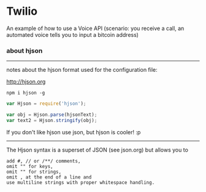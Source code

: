 # Twilio 

An example of how to use a Voice API (scenario: you receive a call, an automated voice tells you to input a bitcoin address)




### about hjson

---

notes about the hjson format used for the configuration file:

<http://hjson.org>

    npm i hjson -g


```js
var Hjson = require('hjson');

var obj = Hjson.parse(hjsonText);
var text2 = Hjson.stringify(obj);
```

If you don't like hjson use json, but hjson is cooler! :p

---

The Hjson syntax is a superset of JSON (see json.org) but allows you to

    add #, // or /**/ comments,
    omit "" for keys,
    omit "" for strings,
    omit , at the end of a line and
    use multiline strings with proper whitespace handling.
